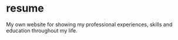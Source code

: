 # resume

My own website for showing my professional experiences, skills and education throughout my life.
